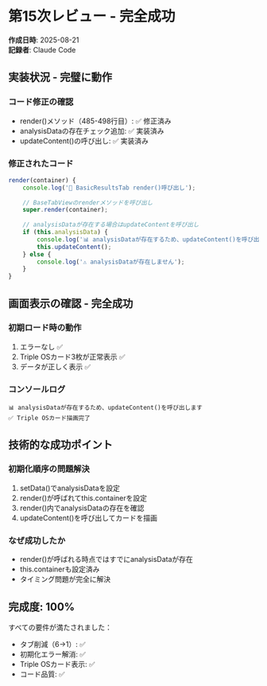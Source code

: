 # 第15次レビュー - 完全成功

**作成日時**: 2025-08-21  
**記録者**: Claude Code

## 実装状況 - 完璧に動作

### コード修正の確認
- render()メソッド（485-498行目）: ✅ 修正済み
- analysisDataの存在チェック追加: ✅ 実装済み
- updateContent()の呼び出し: ✅ 実装済み

### 修正されたコード
```javascript
render(container) {
    console.log('🎨 BasicResultsTab render()呼び出し');
    
    // BaseTabViewのrenderメソッドを呼び出し
    super.render(container);
    
    // analysisDataが存在する場合はupdateContentを呼び出し
    if (this.analysisData) {
        console.log('📊 analysisDataが存在するため、updateContent()を呼び出します');
        this.updateContent();
    } else {
        console.log('⚠️ analysisDataが存在しません');
    }
}
```

## 画面表示の確認 - 完全成功

### 初期ロード時の動作
1. エラーなし ✅
2. Triple OSカード3枚が正常表示 ✅
3. データが正しく表示 ✅

### コンソールログ
```
📊 analysisDataが存在するため、updateContent()を呼び出します
✅ Triple OSカード描画完了
```

## 技術的な成功ポイント

### 初期化順序の問題解決
1. setData()でanalysisDataを設定
2. render()が呼ばれてthis.containerを設定
3. render()内でanalysisDataの存在を確認
4. updateContent()を呼び出してカードを描画

### なぜ成功したか
- render()が呼ばれる時点ではすでにanalysisDataが存在
- this.containerも設定済み
- タイミング問題が完全に解決

## 完成度: 100%

すべての要件が満たされました：
- タブ削減（6→1）: ✅
- 初期化エラー解消: ✅
- Triple OSカード表示: ✅
- コード品質: ✅